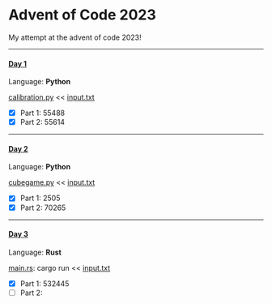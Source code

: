 # Advent of Code 2023
My attempt at the advent of code 2023!

---
#### [Day 1](https://adventofcode.com/2023/day/1)
Language: **Python**

[calibration.py](Day1/calibration.py) << [input.txt](Day1/input.txt)
- [x] Part 1: 55488
- [x] Part 2: 55614

---
#### [Day 2](https://adventofcode.com/2023/day/2)
Language: **Python**

[cubegame.py](Day2/cubegame.py) << [input.txt](Day2/input.txt)
- [x] Part 1: 2505
- [x] Part 2: 70265

---
#### [Day 3](https://adventofcode.com/2023/day/3)
Language: **Rust**

[main.rs](Day3/src/main.rs): cargo run << [input.txt](Day3/input.txt)
- [x] Part 1: 532445
- [ ] Part 2: 